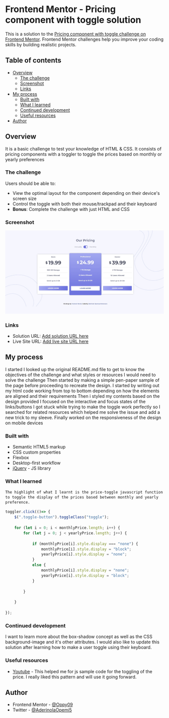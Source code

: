 # Frontend Mentor - Pricing component with toggle solution

This is a solution to the [Pricing component with toggle challenge on Frontend Mentor](https://www.frontendmentor.io/challenges/pricing-component-with-toggle-8vPwRMIC). Frontend Mentor challenges help you improve your coding skills by building realistic projects. 

## Table of contents

- [Overview](#overview)
  - [The challenge](#the-challenge)
  - [Screenshot](#screenshot)
  - [Links](#links)
- [My process](#my-process)
  - [Built with](#built-with)
  - [What I learned](#what-i-learned)
  - [Continued development](#continued-development)
  - [Useful resources](#useful-resources)
- [Author](#author)


## Overview
It is a basic challenge to test your knowledge of HTML & CSS.
It consists of pricing components with a toggler to toggle the prices based on monthly or yearly preferences

### The challenge

Users should be able to:

- View the optimal layout for the component depending on their device's screen size
- Control the toggle with both their mouse/trackpad and their keyboard
- **Bonus**: Complete the challenge with just HTML and CSS

### Screenshot

![](./images/screenshot.jpeg)

### Links

- Solution URL: [Add solution URL here](https://github.com/Oppy09/pricing-component-with-toggle-master)
- Live Site URL: [Add live site URL here](https://oppy09.github.io/pricing-component-with-toggle-master/)

## My process
  I started I looked up the original README.md file to get to know the objectives of the challenge and what styles or resources I would need to solve the challenge
  Then started by making a simple pen-paper sample of the page before proceeding to recreate the design.
  I started by writing out my html code working from top to bottom depending on how the elements are aligned and their requirements 
  Then i styled my contents based on the design provided
  I focused on the interactive and focus states of the links/buttons
  I got stuck while trying to make the toggle work perfectly so I searched for related resources which helped me solve the issue and add a new trick to my sleeve.
  Finally worked on the responsiveness of the design on mobile devices

### Built with

- Semantic HTML5 markup
- CSS custom properties
- Flexbox
- Desktop-first workflow
- [jQuery](https://jquery.com) - JS library

### What I learned

    The highlight of what I learnt is the price-toggle javascript function to toggle the display of the prices based between monthly and yearly preference.

```js
toggler.click(()=> {
    $(".toggle-button").toggleClass("toggle");

    for (let i = 0; i < monthlyPrice.length; i++) {
        for (let j = 0; j < yearlyPrice.length; j++) {
            
            if (monthlyPrice[i].style.display === "none") {
                monthlyPrice[i].style.display = "block";
                yearlyPrice[i].style.display = "none";
            }
            else {
                monthlyPrice[i].style.display = "none";
                yearlyPrice[i].style.display = "block";
            }
            
        }
        
    }
    
});
```

### Continued development
I want to learn more about the box-shadow concept as well as the CSS background-image and it's other attributes.
I would also like to update this solution after learning how to make a user toggle using their keyboard.

### Useful resources

- [Youtube](https://www.youtube.com) - This helped me for js sample code for the toggling of the price. I really liked this pattern and will use it going forward.

## Author
- Frontend Mentor - [@Oppy09](https://www.frontendmentor.io/Oppy09)
- Twitter - [@AderinolaOpemi5](https://www.twitter.com/AderinolaOpemi5)
